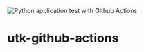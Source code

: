 ![Python application test with Github Actions](https://github.com/noahgift/utk-github-actions/workflows/Python%20application%20test%20with%20Github%20Actions/badge.svg)

# utk-github-actions
